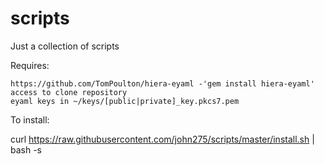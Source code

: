# scripts

Just a collection of scripts

Requires:

    https://github.com/TomPoulton/hiera-eyaml -'gem install hiera-eyaml'
    access to clone repository
    eyaml keys in ~/keys/[public|private]_key.pkcs7.pem
  
To install:

  curl https://raw.githubusercontent.com/john275/scripts/master/install.sh | bash -s

